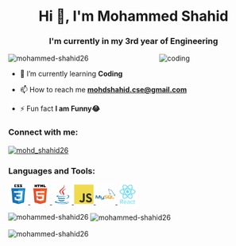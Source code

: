 <h1 align="center">Hi 👋, I'm Mohammed Shahid</h1>
<h3 align="center">I'm currently in my 3rd year of Engineering</h3>

<img align="right" alt="coding" width="200" src ="https://github.com/user-attachments/assets/2575ca64-36d2-496e-9ca9-8054fc760882">

<p align="left"> <img src="https://komarev.com/ghpvc/?username=mohammed-shahid26&label=Profile%20views&color=0e75b6&style=flat" alt="mohammed-shahid26" /> </p>

- 🌱 I’m currently learning **Coding**

- 📫 How to reach me **mohdshahid.cse@gmail.com**

- ⚡ Fun fact **I am Funny😂**

<h3 align="left">Connect with me:</h3>
<p align="left">
<a href="https://instagram.com/mohd_shahid26" target="blank"><img align="center" src="https://raw.githubusercontent.com/rahuldkjain/github-profile-readme-generator/master/src/images/icons/Social/instagram.svg" alt="mohd_shahid26" height="30" width="40" /></a>
</p>

<h3 align="left">Languages and Tools:</h3>
<p align="left"> <a href="https://www.w3schools.com/css/" target="_blank" rel="noreferrer"> <img src="https://raw.githubusercontent.com/devicons/devicon/master/icons/css3/css3-original-wordmark.svg" alt="css3" width="40" height="40"/> </a> <a href="https://www.w3.org/html/" target="_blank" rel="noreferrer"> <img src="https://raw.githubusercontent.com/devicons/devicon/master/icons/html5/html5-original-wordmark.svg" alt="html5" width="40" height="40"/> </a> <a href="https://www.java.com" target="_blank" rel="noreferrer"> <img src="https://raw.githubusercontent.com/devicons/devicon/master/icons/java/java-original.svg" alt="java" width="40" height="40"/> </a> <a href="https://developer.mozilla.org/en-US/docs/Web/JavaScript" target="_blank" rel="noreferrer"> <img src="https://raw.githubusercontent.com/devicons/devicon/master/icons/javascript/javascript-original.svg" alt="javascript" width="40" height="40"/> </a> <a href="https://www.mysql.com/" target="_blank" rel="noreferrer"> <img src="https://raw.githubusercontent.com/devicons/devicon/master/icons/mysql/mysql-original-wordmark.svg" alt="mysql" width="40" height="40"/> </a> <a href="https://reactjs.org/" target="_blank" rel="noreferrer"> <img src="https://raw.githubusercontent.com/devicons/devicon/master/icons/react/react-original-wordmark.svg" alt="react" width="40" height="40"/> </a> </p>

<p><img align="left" src="https://github-readme-stats.vercel.app/api/top-langs?username=mohammed-shahid26&show_icons=true&locale=en&layout=compact" alt="mohammed-shahid26" /></p>

<p>&nbsp;<img align="center" src="https://github-readme-stats.vercel.app/api?username=mohammed-shahid26&show_icons=true&locale=en" alt="mohammed-shahid26" /></p>

<p><img align="center" src="https://github-readme-streak-stats.herokuapp.com/?user=mohammed-shahid26&" alt="mohammed-shahid26" /></p>
